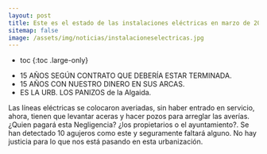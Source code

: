 ```yaml
---
layout: post
title: Este es el estado de las instalaciones eléctricas en marzo de 2022 de la urbanización Los Panizos
sitemap: false
image: /assets/img/noticias/instalacioneselectricas.jpg
---
```


* toc
{:toc .large-only}

- 15 AÑOS SEGÚN CONTRATO QUE DEBERÍA ESTAR TERMINADA.       
- 15 AÑOS  CON NUESTRO DINERO EN SUS ARCAS.                                 
- ES LA URB. LOS PANIZOS de la Algaida.  

Las líneas eléctricas se colocaron averiadas, sin haber entrado en servicio, ahora, tienen que levantar aceras y hacer pozos para arreglar las averías. ¿Quien pagará esta Negligencia?  ¿los propietarios o el ayuntamiento?.  Se han detectado 10 agujeros como este y seguramente faltará alguno. No hay justicia para lo que nos está pasando en esta urbanización.

